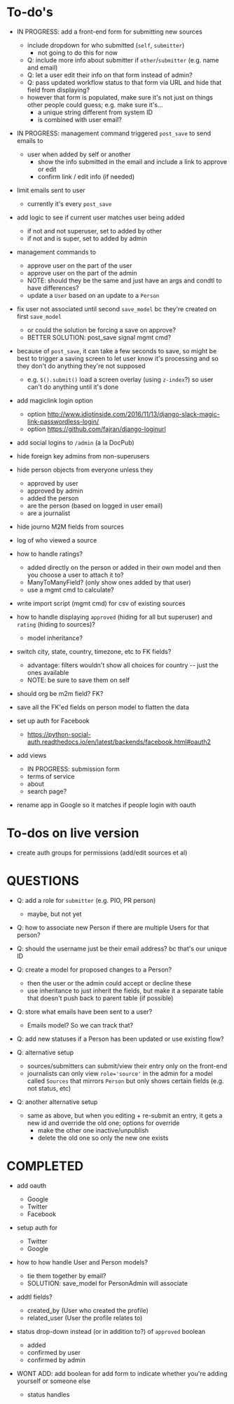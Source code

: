 # To-do's

* IN PROGRESS: add a front-end form for submitting new sources
	* include dropdown for who submitted (`self`, `submitter`)
		* not going to do this for now
	* Q: include more info about submitter if `other`/`submitter` (e.g. name and email)
	* Q: let a user edit their info on that form instead of admin?
	* Q: pass updated workflow status to that form via URL and hide that field from displaying?
	* however that form is populated, make sure it's not just on things other people could guess; e.g. make sure it's... 
		* a unique string different from system ID
		* is combined with user email?

* IN PROGRESS: management command triggered `post_save` to send emails to 
	* user when added by self or another
		* show the info submitted in the email and include a link to approve or edit
		* confirm link / edit info (if needed)

* limit emails sent to user
	* currently it's every `post_save`

* add logic to see if current user matches user being added
	* if not and not superuser, set to added by other
	* if not and is super, set to added by admin

* management commands to 
	* approve user on the part of the user
	* approve user on the part of the admin
	* NOTE: should they be the same and just have an args and condtl to have differences?
	* update a `User` based on an update to a `Person`

* fix user not associated until second `save_model` bc they're created on first `save_model`
	* or could the solution be forcing a save on approve?
	* BETTER SOLUTION: post_save signal mgmt cmd?

* because of `post_save`, it can take a few seconds to save, so might be best to trigger a saving screen to let user know it's processing and so they don't do anything they're not supposed
	* e.g. `$().submit()` load a screen overlay (using `z-index`?) so user can't do anything until it's done

* add magiclink login option
	* option http://www.idiotinside.com/2016/11/13/django-slack-magic-link-passwordless-login/
	* option https://github.com/fajran/django-loginurl

* add social logins to `/admin` (a la DocPub)

* hide foreign key admins from non-superusers

* hide person objects from everyone unless they 
	* approved by user
	* approved by admin
	* added the person
	* are the person (based on logged in user email)
	* are a journalist

* hide journo M2M fields from sources

* log of who viewed a source

* how to handle ratings? 
	* added directly on the person or added in their own model and then you choose a user to attach it to?
	* ManyToManyField? (only show ones added by that user)
	* use a mgmt cmd to calculate?

* write import script (mgmt cmd) for csv of existing sources

* how to handle displaying `approved` (hiding for all but superuser) and `rating` (hiding to sources)?
	* model inheritance? 

* switch city, state, country, timezone, etc to FK fields?
	* advantage: filters wouldn't show all choices for country -- just the ones available
	* NOTE: be sure to save them on self

* should org be m2m field? FK?

* save all the FK'ed fields on person model to flatten the data

* set up auth for Facebook
	* https://python-social-auth.readthedocs.io/en/latest/backends/facebook.html#oauth2

* add views
	* IN PROGRESS: submission form
	* terms of service
	* about
	* search page?

* rename app in Google so it matches if people login with oauth

# To-dos on live version

* create auth groups for permissions (add/edit sources et al)

# QUESTIONS 

* Q: add a role for `submitter` (e.g. PIO, PR person)
	* maybe, but not yet

* Q: how to associate new Person if there are multiple Users for that person? 

* Q: should the username just be their email address? bc that's our unique ID

* Q: create a model for proposed changes to a Person?
	* then the user or the admin could accept or decline these
	* use inheritance to just inherit the fields, but make it a separate table that doesn't push back to parent table (if possible)

* Q: store what emails have been sent to a user?
	* Emails model? So we can track that?

* Q: add new statuses if a Person has been updated or use existing flow?

* Q: alternative setup
	* sources/submitters can submit/view their entry only on the front-end
	* journalists can only view `role='source'` in the admin for a model called `Sources` that mirrors `Person` but only shows certain fields (e.g. not status, etc)

* Q: another alternative setup
	* same as above, but when you editing + re-submit an entry, it gets a new id and override the old one; options for override
		* make the other one inactive/unpublish
		* delete the old one so only the new one exists

# COMPLETED

* add oauth
	* Google
	* Twitter
	* Facebook

* setup auth for 
	* Twitter
	* Google

* how to how handle User and Person models?
	* tie them together by email?
	* SOLUTION: save_model for PersonAdmin will associate

* addtl fields?
	* created_by (User who created the profile)
	* related_user (User the profile relates to)

* status drop-down instead (or in addition to?) of `approved` boolean
	* added
	* confirmed by user
	* confirmed by admin

* WONT ADD: add boolean for add form to indicate whether you're adding yourself or someone else
	* status handles